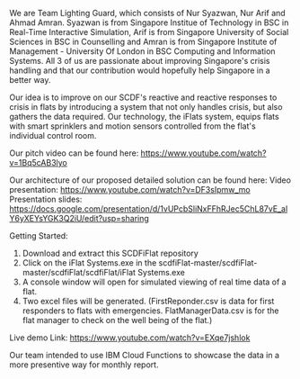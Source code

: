 We are Team Lighting Guard, which consists of Nur Syazwan, Nur Arif and Ahmad Amran. Syazwan is from Singapore Institue of Technology
in BSC in Real-Time Interactive Simulation, Arif is from Singapore University of Social Sciences in BSC in Counselling and Amran is from
Singapore Institute of Management - University Of London in BSC Computing and Information Systems. All 3 of us are passionate about 
improving Singapore's crisis handling and that our contribution would hopefully help Singapore in a better way.

Our idea is to improve on our SCDF's reactive and reactive responses to crisis in flats by introducing a system that 
not only handles crisis, but also gathers the data required. Our technology, the iFlats system, equips flats with smart sprinklers and
motion sensors controlled from the flat's individual control room.


Our pitch video can be found here:
https://www.youtube.com/watch?v=1Bq5cAB3lyo

Our architecture of our proposed detailed solution can be found here:
Video presentation: https://www.youtube.com/watch?v=DF3sIpmw_mo 
Presentation slides: https://docs.google.com/presentation/d/1vUPcbSliNxFFhRJec5ChL87vE_alY6yXEYsYGK3Q2iU/edit?usp=sharing

Getting Started:
1. Download and extract this SCDFiFlat repository
2. Click on the iFlat Systems.exe in the 
   scdfiFlat-master/scdfiFlat-master/scdfiFlat/scdfiFlat/iFlat Systems.exe
3. A console window will open for
   simulated viewing of real time
   data of a flat. 
4. Two excel files will be generated.
   (FirstReponder.csv is data for 
    first responders to flats with 
    emergencies. FlatManagerData.csv
    is for the flat manager to check
    on the well being of the flat.)

Live demo Link:
https://www.youtube.com/watch?v=EXqe7jshlok

Our team intended to use IBM Cloud Functions to showcase the data in a more
presentive way for monthly report.
